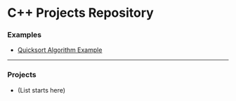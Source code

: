 # C++ Projects Repository
### Examples
* [Quicksort Algorithm Example](https://github.com/emirick72/Cplusplus-Projects/tree/main/quicksort-algorithm-program)

____
### Projects
* (List starts here)
